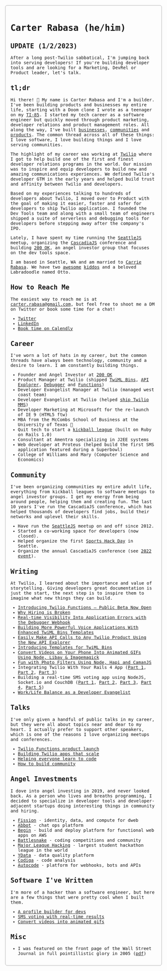 <!---
The styles below will be stripped out when being rendered on github.com (fine) but will show up when being rendered on Netlify (yay)
--->
<html>
<head>
<meta name="viewport" content="width=device-width, initial-scale=1.0">
</head>

<body style="padding: 4px 16px;">
<div style="font-family: Consolas, monaco, monospace; padding: 16px; margin: 16px auto; border: 1px solid #aaa; border-radius: 6px;max-width:1000px">

# Carter Rabasa (he/him)

## UPDATE (1/2/2023)

After a long post-Twilio sabbatical, I'm jumping back into serving developers! If you're building developer tools and are looking for a Marketing, DevRel or Product leader, let's talk.

## tl;dr

Hi there! 👋 My name is Carter Rabasa and I'm a builder. I've been building products and businesses my entire life, starting with a Doom clone I wrote as a teenager on my [TI-85](https://en.wikipedia.org/wiki/TI-85). I started my tech career as a software engineer but quickly moved through product marketing, developer relations and product management roles. All along the way, I've built [businesses](https://dcfray.com), [communities](https://2022.cascadiajs.com/) and [products](https://fizbuz.com/). The common thread across all of these things: I love software, I love building things and I love serving communities.

The highlight of my career was working at [Twilio](https://twilio.com) where I got to help build one of the first and finest developer relations programs in the world. Our mission was to inspire and equip developers to build new and amazing communications experiences. We defined Twilio's developer GTM in the early years and helped build trust and affinity between Twilio and developers.
  
Based on my experiences talking to hundreds of developers about Twilio, I moved over to Product with the goal of making it easier, faster and safer for developers to ship Twilio application. I founded the Dev Tools team and along with a small team of engineers shipped a suite of serverless and debugging tools for developers before stepping away after the company's IPO.

Lately, I have spent my time running the [SeattleJS](https://seattlejs.com) meetup, organizing the [CascadiaJS](https://2022.cascadiajs.com) conference and building [200 OK](https://200ok.vc), an angel investor group that focuses on the dev tools space.

I am based in Seattle, WA and am married to [Carrie Rabasa](https://carrie.rabasa.com/). We have two [awesome](https://www.geekwire.com/2018/will-8-year-old-girl-stick-coding-fun-project-dad-attracts-gifts-tech-community/) [kiddos](https://bit.ly/girl_scout_cookies_emily) and a beloved Labradoodle named Otto.

## How to Reach Me

The easiest way to reach me is at carter.rabasa@gmail.com, but feel free to shoot me a DM on Twitter or book some time for a chat!

- [Twitter](https://twitter.com/crtr0)
- [LinkedIn](https://www.linkedin.com/in/carterrabasa/)
- [Book time on Calendly](https://calendly.com/carter-rabasa)

## Career

I've worn a lot of hats in my career, but the common threads have always been technology, community and a desire to learn. I am constantly building things.

- Founder and Angel Investor at [200 OK](https://200ok.vc)
- Product Manager at Twilio (shipped [TwiML Bins](https://www.twilio.com/docs/serverless/twiml-bins), [API Explorer](https://www.twilio.com/blog/2011/08/announcing-the-twilio-api-explorer-2.html), [Debugger](https://www.twilio.com/blog/2017/02/real-time-visibility-into-application-errors-with-the-debugger-webhook.html) and [Functions](https://www.twilio.com/blog/2017/05/introducing-twilio-functions.html))
- Developer Evangelist Manager at Twilio (managed west coast team)
- Developer Evangelist at Twilio (helped [ship Twilio MMS](https://www.twilio.com/press/releases/twilio-unlocks-mms-for-developers-and-businesses))
- Developer Marketing at Microsoft for the re-launch of IE 9 (HTML5 ftw)
- MBA from the McCombs School of Business at the University of Texas 🤘
- Quit tech to start a [kickball league](https://dcfray.com/sport/kickball/) (built on Ruby on Rails 1.0)
- Consultant at Amentra specializing in J2EE systems
- Web developer at Proteus (helped build the first SMS application featured during a Superbowl)
- College of Williams and Mary (Computer Science and Economics)

## Community

I've been organizing communities my entire adult life, everything from kickball leagues to software meetups to angel investor groups. I get my energy from being around people, helping them and creating fun. The last 10 years I've run the CascadiaJS conference, which has helped thousands of developers find jobs, build their networks and uplevel their skills.

- Have run the [SeattleJS](https://seattlejs.com) meetup on and off since 2012.
- Started a co-working space for developers (now closed).
- Helped organize the first [Sports Hack Day](https://www.geekwire.com/2013/sports-hack-day-diary-lessons-learned-journalist-hackathon/) in Seattle.
- Organize the annual CascadiaJS conference (see [2022 event](https://2022.cascadiajs.com)).


## Writing

At Twilio, I learned about the importance and value of storytelling. Giving developers great documentation is just the start, the next step is to inspire them to imagine what new things they can build.

- [Introducing Twilio Functions — Public Beta Now Open](https://www.twilio.com/blog/2017/05/introducing-twilio-functions.html)
- [Why Hiring is Broken](https://medium.com/@carter.rabasa/the-last-inefficient-market-7d1d947e6360)
- [Real-time Visibility Into Application Errors with the Debugger Webhook](https://www.twilio.com/blog/2017/02/real-time-visibility-into-application-errors-with-the-debugger-webhook.html)
- [Building More Powerful Voice Applications With Enhanced TwiML Bins Templates](https://www.twilio.com/blog/2017/02/building-more-powerful-voice-applications-with-enhanced-twiml-bins-templates.html)
- [Easily Make API Calls to Any Twilio Product Using the New API Explorer](https://www.twilio.com/blog/2017/02/easily-make-api-calls-to-any-twilio-product-using-the-new-api-explorer.html)
- [Introducing Templates for TwiML Bins](https://www.twilio.com/blog/2016/10/introducing-templates-for-twiml-bins.html)
- [Convert Videos on Your Phone Into Animated GIFs Using Node, Libav & Imagemagick](https://www.twilio.com/blog/2014/10/convert-videos-on-your-phone-into-animated-gifs-using-node-libav-and-imagemagick.html)
- [Fun with Photo Filters Using Node, Hapi and CamanJS](https://www.twilio.com/blog/2014/11/phonestagram-fun-with-photo-filters-using-node-hapi-and-camanjs.html)
- Integrating Twilio With Your Rails 4 App ([Part 1](https://www.twilio.com/blog/2014/02/twilio-on-rails-integrating-twilio-with-your-rails-4-app.html), [Part 2](https://www.twilio.com/blog/2014/10/twilio-on-rails-part-2-rails-4-app-sending-sms-mms.html), [Part 3](https://www.twilio.com/blog/2015/01/twilio-on-rails-part-3-adding-contextual-voip-using-webrtc-to-your-rails-4-app.html))
- Building a real-time SMS voting app using NodeJS, Socket.io and CouchDB ([Part 1](http://www.twilio.com/blog/2012/09/building-a-real-time-sms-voting-app-part-1-node-js-couchdb.html), [Part 2](http://www.twilio.com/blog/2012/12/building-a-real-time-sms-voting-app-part-2-socket-io-and-highcharts-js.html), [Part 3](http://www.twilio.com/blog/2013/01/building-a-real-time-sms-voting-app-part-3-scaling-node-js-and-couchdb.html), [Part 4](https://www.twilio.com/blog/2013/08/votr-part-4-angularjs-and-authentication-with-couchdb.html), [Part 5](https://www.twilio.com/blog/2013/12/votr-part-5-angularjs-crud-restful-apis.html))
- [Work/Life Balance as a Developer Evangelist](https://carter.rabasa.com/2012/07/17/how-to-balance-hustling-and-family)

## Talks

I've only given a handful of public talks in my career, but they were all about topics near and dear to my heart. I actually prefer to support other speakers, which is one of the reasons I love organizing meetups and conferences.

- [Twilio Functions product launch](https://www.youtube.com/watch?v=PKodXk6L5Eo)
- [Building Twilio apps that scale](https://www.youtube.com/watch?v=3O_jnb-53f4)
- [Helping everyone learn to code](https://www.youtube.com/watch?v=pHJRELG31dE)
- [How to build community](https://www.youtube.com/watch?v=UaWTrMX0MY8)

## Angel Investments

I dove into angel investing in 2019, and never looked back. As a person who lives and breaths programming, I decided to specialize in developer tools and developer-adjacent startups doing interesting things in community and hiring.

- [Fission](https://fission.codes/) - identity, data, and compute for dweb
- [Abbot](https://ab.bot/) - chat ops platform
- [Begin](https://begin.com) - build and deploy platform for functional web apps on AWS
- [Battlesnake](https://play.battlesnake.com/) - coding competitions and community
- [Major League Hacking](https://mlh.io/) - largest student hackathon league in the world
- [YData](https://ydata.ai/) - data quality platform
- [Codiga](https://www.codiga.io/) - code analysis
- [Autocode](https://autocode.com/) - platform for webhooks, bots and APIs

## Software I've Written

I'm more of a hacker than a software engineer, but here are a few things that were pretty cool when I built them.

- [A profile builder for devs](http://fizbuz.com)
- [SMS voting with real-time results](https://github.com/crtr0/votr-part5)
- [Convert videos into animated gifs](https://github.com/crtr0/gifit)

## Misc

- I was featured on the front page of the Wall Street Journal in full pointillistic glory in 2005 ([pdf](https://github.com/crtr0/crtr0/blob/main/wsj-kickball.pdf))

</div>
</body>
</html>

<!---
crtr0/crtr0 is a ✨ special ✨ repository because its `README.md` (this file) appears on your GitHub profile.
You can click the Preview link to take a look at your changes.
--->
